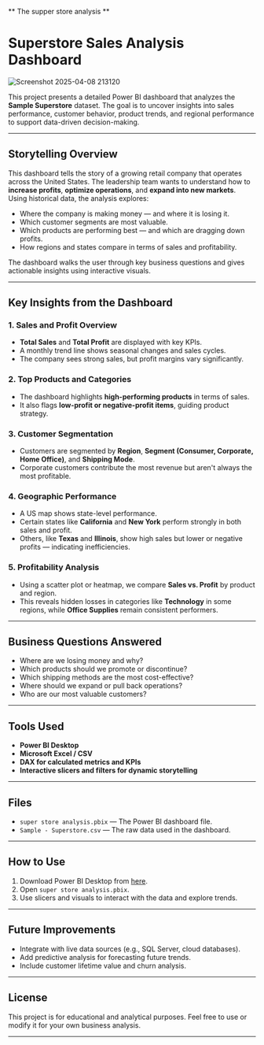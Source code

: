 ** The supper store analysis **
# Superstore Sales Analysis Dashboard


![Screenshot 2025-04-08 213120](https://github.com/user-attachments/assets/d934d321-90d9-4be8-8d6f-1d13691394dd)


This project presents a detailed Power BI dashboard that analyzes the **Sample Superstore** dataset. The goal is to uncover insights into sales performance, customer behavior, product trends, and regional performance to support data-driven decision-making.

---

## Storytelling Overview

This dashboard tells the story of a growing retail company that operates across the United States. The leadership team wants to understand how to **increase profits**, **optimize operations**, and **expand into new markets**. Using historical data, the analysis explores:

- Where the company is making money — and where it is losing it.
- Which customer segments are most valuable.
- Which products are performing best — and which are dragging down profits.
- How regions and states compare in terms of sales and profitability.

The dashboard walks the user through key business questions and gives actionable insights using interactive visuals.

---

## Key Insights from the Dashboard

### 1. **Sales and Profit Overview**
- **Total Sales** and **Total Profit** are displayed with key KPIs.
- A monthly trend line shows seasonal changes and sales cycles.
- The company sees strong sales, but profit margins vary significantly.

### 2. **Top Products and Categories**
- The dashboard highlights **high-performing products** in terms of sales.
- It also flags **low-profit or negative-profit items**, guiding product strategy.

### 3. **Customer Segmentation**
- Customers are segmented by **Region**, **Segment (Consumer, Corporate, Home Office)**, and **Shipping Mode**.
- Corporate customers contribute the most revenue but aren't always the most profitable.

### 4. **Geographic Performance**
- A US map shows state-level performance.
- Certain states like **California** and **New York** perform strongly in both sales and profit.
- Others, like **Texas** and **Illinois**, show high sales but lower or negative profits — indicating inefficiencies.

### 5. **Profitability Analysis**
- Using a scatter plot or heatmap, we compare **Sales vs. Profit** by product and region.
- This reveals hidden losses in categories like **Technology** in some regions, while **Office Supplies** remain consistent performers.

---

##  Business Questions Answered

-  Where are we losing money and why?
-  Which products should we promote or discontinue?
-  Which shipping methods are the most cost-effective?
-  Where should we expand or pull back operations?
-  Who are our most valuable customers?

---

##  Tools Used

- **Power BI Desktop**
- **Microsoft Excel / CSV**
- **DAX for calculated metrics and KPIs**
- **Interactive slicers and filters for dynamic storytelling**

---

##  Files

- `super store analysis.pbix` — The Power BI dashboard file.
- `Sample - Superstore.csv` — The raw data used in the dashboard.

---

## How to Use

1. Download Power BI Desktop from [here](https://powerbi.microsoft.com/desktop/).
2. Open `super store analysis.pbix`.
3. Use slicers and visuals to interact with the data and explore trends.

---

## Future Improvements

- Integrate with live data sources (e.g., SQL Server, cloud databases).
- Add predictive analysis for forecasting future trends.
- Include customer lifetime value and churn analysis.

---

##  License

This project is for educational and analytical purposes. Feel free to use or modify it for your own business analysis.

---


